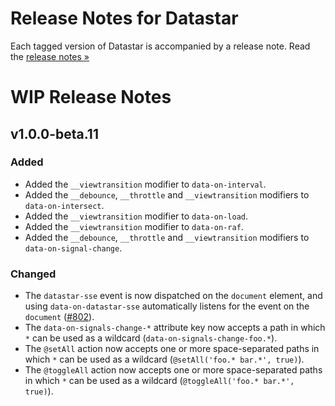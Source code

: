 # Release Notes for Datastar

Each tagged version of Datastar is accompanied by a release note. Read the [release notes »](https://github.com/starfederation/datastar/releases)

# WIP Release Notes

## v1.0.0-beta.11

### Added

- Added the `__viewtransition` modifier to `data-on-interval`.
- Added the `__debounce`, `__throttle` and `__viewtransition` modifiers to `data-on-intersect`.
- Added the `__viewtransition` modifier to `data-on-load`.
- Added the `__viewtransition` modifier to `data-on-raf`.
- Added the `__debounce`, `__throttle` and `__viewtransition` modifiers to `data-on-signal-change`.

### Changed

- The `datastar-sse` event is now dispatched on the `document` element, and using `data-on-datastar-sse` automatically listens for the event on the `document` ([#802](https://github.com/starfederation/datastar/issues/802)).
- The `data-on-signals-change-*` attribute key now accepts a path in which `*` can be used as a wildcard (`data-on-signals-change-foo.*`).
- The `@setAll` action now accepts one or more space-separated paths in which `*` can be used as a wildcard (`@setAll('foo.* bar.*', true)`).
- The `@toggleAll` action now accepts one or more space-separated paths in which `*` can be used as a wildcard (`@toggleAll('foo.* bar.*', true)`).